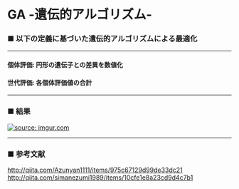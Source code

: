 # GA -遺伝的アルゴリズム-

### ■ 以下の定義に基づいた遺伝的アルゴリズムによる最適化

***
#### 個体評価: 円形の遺伝子との差異を数値化

#### 世代評価: 各個体評価値の合計
***

### ■ 結果
<a href="https://i.imgur.com/C6WOXmX"><img src="https://i.imgur.com/C6WOXmX.gifv" title="source: imgur.com" /></a>
***

### ■ 参考文献
<http://qiita.com/Azunyan1111/items/975c67129d99de33dc21>
<http://qiita.com/simanezumi1989/items/10cfe1e8a23cd9d4c7b1>
